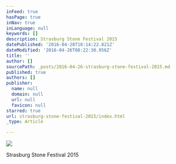 ```yaml
---
inFeed: true
hasPage: true
inNav: true
inLanguage: null
keywords: []
description: Strasburg Stone Festival 2015
datePublished: '2016-04-28T10:14:22.821Z'
dateModified: '2016-04-26T08:22:30.956Z'
title: ''
author: []
sourcePath: _posts/2016-04-26-strasburg-stone-festival-2015.md
published: true
authors: []
publisher:
  name: null
  domain: null
  url: null
  favicon: null
starred: true
url: strasburg-stone-festival-2015/index.html
_type: Article

---
```

![](https://the-grid-user-content.s3-us-west-2.amazonaws.com/ea6287fd-be9c-4c93-84c0-cb23a2b8c30a.jpg)

Strasburg Stone Festival 2015